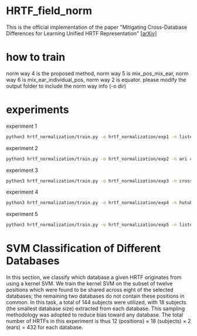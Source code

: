 # HRTF_field_norm
This is the official implementation of the paper "Mitigating Cross-Database Differences for Learning Unified HRTF Representation" [[arXiv]](https://arxiv.org/abs/2307.14547) 
# how to train

norm way 4 is the proposed method,
norm way 5 is mix_pos_mix_ear, 
norm way 6 is mix_ear_individual_pos, 
norm way 2 is equator. 
please modify the output folder to include the norm way info (-o dir)
# experiments
experiment 1
```bash
python3 hrtf_normalization/train.py -o hrtf_normalization/exp1 -n listen crossmod sadie bili -t ari --norm_way 2
```
experiment 2
```bash
python3 hrtf_normalization/train.py -o hrtf_normalization/exp2 -n ari crossmod hutubs cipic -t riec --norm_way 2
```
experiment 3
```bash
python3 hrtf_normalization/train.py -o hrtf_normalization/exp3 -n crossmod sadie bili -t listen --norm_way 2
```
experiment 4
```bash
python3 hrtf_normalization/train.py -o hrtf_normalization/exp4 -n hutubs 3d3a bili listen crossmod cipic ita sadie ari
```
experiment 5
```bash
python3 hrtf_normalization/train.py -o hrtf_normalization/exp5 -n listen 3d3a bili crossmod cipic ita sadie ari riec -t hutubs --norm_way 2
```

# SVM Classification of Different Databases
In this section, we classify which database a given HRTF originates from using a kernel SVM. We train the kernel SVM on the subset of twelve positions which were found to be shared across eight of the selected databases; the remaining two databases do not contain these positions in common. In this task, a total of 144 subjects were utilized, with 18 subjects (the smallest database size) extracted from each database. This sampling methodology was adopted to reduce bias toward any database. The total number of HRTFs in this experiment is thus 12 (positions) × 18 (subjects) × 2 (ears) = 432 for each database.